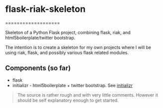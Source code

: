 # flask-riak-skeleton
===================

Skeleton of a Python Flask project, combining flask, riak, and html5boilerplate/twitter bootstrap.

The intention is to create a skeleton for my own projects where I will be using riak, flask, and possibly various flask related modules.

## Components (so far)
* flask
* initializr - html5boilerplate + twitter bootstrap.  See [initializr](http://www.initializr.com/)

> The source is rather rough and with very little comments.  However it should be self explanatory enough to get started.